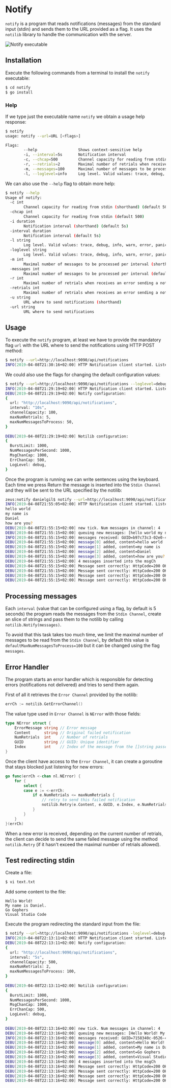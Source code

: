 #  Notify

`notify` is a program that reads notifications (messages) from the standard input (stdin) and sends them to the URL provided as a flag. It uses the `notilib` library to handle the communication with the server.

![Notify executable](../images/notify.jpg)


## Installation
Execute the following commands from a terminal to install the `notify` executable:

``` bash
$ cd notify
$ go install
```


### Help 

If we type just the executable name `notify` we obtain a usage help response:

``` bash
$ notify
usage: notify --url=URL [<flags>]

Flags:
        --help                  Shows context-sensitive help
        -i, --interval=5s       Notification interval
        -c, --chcap=500         Channel capacity for reading from stdin
        -r, --retrials=2        Maximal number of retrials when receives an error sending a notification
        -m, --messages=100      Maximal number of messages to be processed per interval
        -l, --loglevel=info     Log level. Valid values: trace, debug, info, warn, error, panic, fatal        
```

We can also use the `--help` flag to obtain more help:

``` bash
$ notify --help
Usage of notify:
  -c int
        Channel capacity for reading from stdin (shorthand) (default 500)
  -chcap int
        Channel capacity for reading from stdin (default 500)
  -i duration
        Notification interval (shorthand) (default 5s)
  -interval duration
        Notification interval (default 5s)
  -l string
        Log level. Valid values: trace, debug, info, warn, error, panic, fatal (shorthand)
  -loglevel string
        Log level. Valid values: trace, debug, info, warn, error, panic, fatal        
  -m int
        Maximal number of messages to be processed per interval (shorthand) (default 100)
  -messages int
        Maximal number of messages to be processed per interval (default 100)
  -r int
        Maximal number of retrials when receives an error sending a notification (shorthand) (default 2)
  -retrials int
        Maximal number of retrials when receives an error sending a notification (default 2)
  -u string
        URL where to send notifications (shorthand)
  -url string
        URL where to send notifications
```

## Usage
To execute the `notify` program, at least we have to provide the mandatory flag `url` with the URL where to send the notifications using HTTP POST method:
```bash
$ notify --url=http://localhost:9090/api/notifications 
INFO[2019-04-08T21:30:16+02:00] HTTP Notification client started. Listening for new messages from stdin... 
```

We could also use the flags for changing the default configuration values:

```bash
$ notify --url=http://localhost:9090/api/notifications --loglevel=debug --interval=10s --chcap=100 --retrials=5 --messages=50
INFO[2019-04-08T21:29:19+02:00] HTTP Notification client started. Listening for new messages from stdin... 
DEBU[2019-04-08T21:29:19+02:00] Notify configuration: 
{
  url: "http://localhost:9090/api/notifications",
  interval: "10s",
  channelCapacity: 100,
  maxNumRetrials: 5,
  maxNumMessagesToProcess: 50,
}
 
DEBU[2019-04-08T21:29:19+02:00] Notilib configuration: 
{
  BurstLimit: 1000,
  NumMessagesPerSecond: 1000,
  MsgChanCap: 1000,
  ErrChanCap: 500,
  LogLevel: debug,
}
```

Once the program is running we can write sentences using the keyboard. Each time we press Return the message is inserted into the `Stdin Channel` and they will be sent to the URL specified by the notilib:
```bash
zeus:notify danielgil$ notify --url=http://localhost:9090/api/notifications -loglevel=debug -i=10s
INFO[2019-04-08T21:55:05+02:00] HTTP Notification client started. Listening for new messages from stdin... 
hello world
my name is
Daniel
how are you?
DEBU[2019-04-08T21:55:15+02:00] new tick. Num messages in channel: 4         
DEBU[2019-04-08T21:55:15+02:00] queuing new messages: [hello world my name is Daniel how are you?] 
INFO[2019-04-08T21:55:15+02:00] messages received: GUID=b97c73c3-02e0-4945-9247-a81f4f208c71 
DEBU[2019-04-08T21:55:15+02:00] message[0] added, content=hello world        
DEBU[2019-04-08T21:55:15+02:00] message[1] added, content=my name is         
DEBU[2019-04-08T21:55:15+02:00] message[2] added, content=Daniel             
DEBU[2019-04-08T21:55:15+02:00] message[3] added, content=how are you?       
DEBU[2019-04-08T21:55:15+02:00] 4 messages inserted into the msgCh           
DEBU[2019-04-08T21:55:15+02:00] Message sent correctly: HttpCode=200 OK, GUID=[b97c73c3-02e0-4945-9247-a81f4f208c71], index=3 
DEBU[2019-04-08T21:55:15+02:00] Message sent correctly: HttpCode=200 OK, GUID=[b97c73c3-02e0-4945-9247-a81f4f208c71], index=1 
DEBU[2019-04-08T21:55:15+02:00] Message sent correctly: HttpCode=200 OK, GUID=[b97c73c3-02e0-4945-9247-a81f4f208c71], index=2 
DEBU[2019-04-08T21:55:15+02:00] Message sent correctly: HttpCode=200 OK, GUID=[b97c73c3-02e0-4945-9247-a81f4f208c71], index=0 
```

## Processing messages
Each `interval` (value that can be configured using a flag, by default is 5 seconds) the program reads the messages from the `Stdin Channel`, create an slice of strings and pass them to the notilib by calling `notilib.Notify(messages)`. 

To avoid that this task takes too much time, we limit the maximal number of messages to be read from the `Stdin Channel`, by default this value is `defaultMaxNumMessagesToProcess=100` but it can be changed using the flag `messages`.

## Error Handler
The program starts an error handler which is responsible for detecting errors (notifications not delivered) and tries to send them again.

First of all it retrieves the `Error Channel` provided by the notilib:

```go
errCh := notilib.GetErrorChannel()
```

The value type used in `Error Channel` is `NError` with those fields:
```go 
type NError struct {
	ErrorMessage string // Error message
	Content      string // Original failed notification
	NumRetrials  int    // Number of retrials
	GUID         string // GUID: Unique identifier
	Index        int    // Index of the message from the []string passed as parameter to the notilib.Notify method
}
```

Once the client have access to the `Error Channel`,  it can create a goroutine that stays blocked just listening for new errors:
```go
go func(errCh <-chan nl.NError) {
    for {
        select {
        case e := <-errCh:
            if e.NumRetrials <= maxNumRetrials {
                // retry to send this failed notification
                notilib.Retry(e.Content, e.GUID, e.Index, e.NumRetrials)
            }
        }
    }
}(errCh)
```

When a new error is received, depending on the current number of retrials, the client can decide to send the same failed message using the method `notilib.Retry` (if it hasn't exceed the maximal number of retrials allowed).

## Test redirecting stdin

Create a file:
```bash
$ vi text.txt
```

Add some content to the file:
```
Hello World!
My name is Daniel.
Go Gophers
Visual Studio Code
```

Execute the program redirecting the standard input from the file:
```bash
$ notify --url=http://localhost:9090/api/notifications -loglevel=debug  < text.txt
INFO[2019-04-08T22:13:11+02:00] HTTP Notification client started. Listening for new messages from stdin... 
DEBU[2019-04-08T22:13:11+02:00] Notify configuration: 
{
  url: "http://localhost:9090/api/notifications",
  interval: "5s",
  channelCapacity: 500,
  maxNumRetrials: 2,
  maxNumMessagesToProcess: 100,
}
 
DEBU[2019-04-08T22:13:11+02:00] Notilib configuration: 
{
  BurstLimit: 1000,
  NumMessagesPerSecond: 1000,
  MsgChanCap: 1000,
  ErrChanCap: 500,
  LogLevel: debug,
}
 
DEBU[2019-04-08T22:13:16+02:00] new tick. Num messages in channel: 4         
DEBU[2019-04-08T22:13:16+02:00] queuing new messages: [Hello World! My name is Daniel. Go Gophers Visual Studio Code] 
INFO[2019-04-08T22:13:16+02:00] messages received: GUID=7158340c-0526-4cf9-9f7b-231d15a31990 
DEBU[2019-04-08T22:13:16+02:00] message[0] added, content=Hello World!       
DEBU[2019-04-08T22:13:16+02:00] message[1] added, content=My name is Daniel. 
DEBU[2019-04-08T22:13:16+02:00] message[2] added, content=Go Gophers         
DEBU[2019-04-08T22:13:16+02:00] message[3] added, content=Visual Studio Code 
DEBU[2019-04-08T22:13:16+02:00] 4 messages inserted into the msgCh           
DEBU[2019-04-08T22:13:16+02:00] Message sent correctly: HttpCode=200 OK, GUID=[7158340c-0526-4cf9-9f7b-231d15a31990], index=3 
DEBU[2019-04-08T22:13:16+02:00] Message sent correctly: HttpCode=200 OK, GUID=[7158340c-0526-4cf9-9f7b-231d15a31990], index=0 
DEBU[2019-04-08T22:13:16+02:00] Message sent correctly: HttpCode=200 OK, GUID=[7158340c-0526-4cf9-9f7b-231d15a31990], index=1 
DEBU[2019-04-08T22:13:16+02:00] Message sent correctly: HttpCode=200 OK, GUID=[7158340c-0526-4cf9-9f7b-231d15a31990], index=2 
```